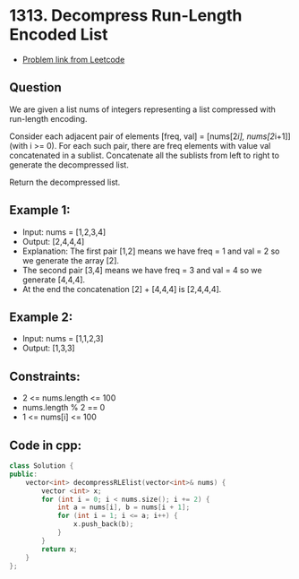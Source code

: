 # 1313. Decompress Run-Length Encoded List
- [Problem link from Leetcode](https://leetcode.com/problems/decompress-run-length-encoded-list/description/)
## Question
We are given a list nums of integers representing a list compressed with run-length encoding.

Consider each adjacent pair of elements [freq, val] = [nums[2*i], nums[2*i+1]] (with i >= 0).  For each such pair, there are freq elements with value val concatenated in a sublist. Concatenate all the sublists from left to right to generate the decompressed list.

Return the decompressed list.
## Example 1:
- Input: nums = [1,2,3,4]
- Output: [2,4,4,4]
- Explanation: The first pair [1,2] means we have freq = 1 and val = 2 so we generate the array [2].
- The second pair [3,4] means we have freq = 3 and val = 4 so we generate [4,4,4].
- At the end the concatenation [2] + [4,4,4] is [2,4,4,4].
## Example 2:
- Input: nums = [1,1,2,3]
- Output: [1,3,3]
## Constraints:
- 2 <= nums.length <= 100
- nums.length % 2 == 0
- 1 <= nums[i] <= 100
## Code in cpp:
```cpp
class Solution {
public:
    vector<int> decompressRLElist(vector<int>& nums) {
        vector <int> x;
        for (int i = 0; i < nums.size(); i += 2) {
            int a = nums[i], b = nums[i + 1];
            for (int i = 1; i <= a; i++) {
                x.push_back(b);
            }
        }
        return x;
    }
};
```
